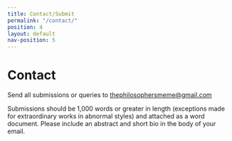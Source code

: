 ```yaml
---
title: Contact/Submit
permalink: "/contact/"
position: 4
layout: default
nav-position: 5
---
```

<div class="home">
<h1>Contact</h1>

<p>Send all submissions or queries to <a href="thephilosophersmeme@gmail.com">thephilosophersmeme@gmail.com</a></p>

<p>Submissions should be 1,000 words or greater in length (exceptions made for extraordinary works in abnormal styles) and attached as a word document. Please include an abstract and short bio in the body of your email.</p>

</div>